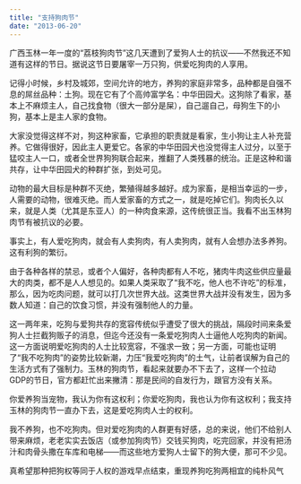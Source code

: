 ```yaml
---
title: "支持狗肉节"
date: "2013-06-20"
---
```


广西玉林一年一度的“荔枝狗肉节”这几天遭到了爱狗人士的抗议——不然我还不知道有这样的节日。据说这节日要屠宰一万只狗，供爱吃狗肉的人享用。

记得小时候，乡村及城郊，空间允许的地方，养狗的家庭非常多，品种都是自强不息的屌丝品种：土狗。现在它有了个高帅富学名：中华田园犬。这狗除了看家，基本上不麻烦主人，自己找食物（很大一部分是屎），自己遛自己，母狗生下的小狗，基本上是主人家的食物。

大家没觉得这样不对，狗这种家畜，它承担的职责就是看家，生小狗让主人补充营养。它做得很好，因此主人更爱它。各家的中华田园犬也没觉得主人过分，以至于猛咬主人一口，或者全世界狗狗联合起来，推翻了人类残暴的统治。正是这种和谐共存，让中华田园犬的种群扩张，到处可见。

动物的最大目标是种群不灭绝，繁殖得越多越好。成为家畜，是相当幸运的一步，人需要的动物，很难灭绝。而人爱家畜的方式之一，就是吃掉它们。狗肉长久以来，就是人类（尤其是东亚人）的一种肉食来源，这传统很正当。我看不出玉林狗肉节有被抗议的必要。

事实上，有人爱吃狗肉，就会有人卖狗肉，有人卖狗肉，就有人会想办法多养狗。这有利狗的繁衍。

由于各种各样的禁忌，或者个人偏好，各种肉都有人不吃，猪肉牛肉这些供应量最大的肉类，都不是人人想见的。如果人类采取了“我不吃，他人也不许吃”的标准，那么，因为吃肉问题，就可以打几次世界大战。这类世界大战并没有发生，因为多数人知道：自己的饮食习惯，并没有强制他人的力量。

这一两年来，吃狗与爱狗共存的宽容传统似乎遭受了很大的挑战，隔段时间来条爱狗人士拦截狗贩子的消息，但迄今还没有一条爱吃狗肉人士逼他人吃狗肉的新闻。这一方面说明爱吃狗肉的人士比较宽容，不强求一致；另一方面，可能也证明了“我不吃狗肉”的姿势比较新潮，力压“我爱吃狗肉”的土气，让前者误解为自己的生活方式有了强制力。玉林的狗肉节，看起来就要办不下去了，这样一个拉动GDP的节日，官方都赶忙出来撇清：那是民间的自发行为，跟官方没有关系。

你爱养狗当宠物，我认为你有这权利；你爱吃狗肉，我也认为你有这权利；我支持玉林的狗肉节一直办下去，这是爱吃狗肉人士的权利。

我不养狗，也不吃狗肉。但对爱吃狗肉的人群更有好感，总的来说，他们不给别人带来麻烦，老老实实去饭店（或参加狗肉节）交钱买狗肉，吃完回家，并没有把汤汁和肉骨头撒在车库和电梯——而这些地方爱狗人士留下的狗大便，那可不少见。

真希望那种把狗权等同于人权的游戏早点结束，重现养狗吃狗两相宜的纯朴风气
